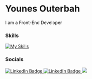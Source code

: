 Younes Outerbah 
========================================================================================================================================

I am a Front-End Developer 
<br/>

### Skills

[![My Skills](https://skillicons.dev/icons?i=html,css,js,react,tailwind,sass)](https://skillicons.dev)
<br/>

### Socials

<div id="badges">
  <a href="https://www.linkedin.com/in/younesouterbah/">
    <img src="https://img.shields.io/badge/LinkedIn-blue?style=for-the-badge&logo=linkedin&logoColor=white" alt="LinkedIn Badge"/>
  </a>
  <a href="https://www.linkedin.com/in/younesouterbah/">
    <img src="https://img.shields.io/badge/YouTube-FF0000?style=for-the-badge&logo=youtube&logoColor=white" alt="LinkedIn Badge"/>
  </a>
<img src="https://img.shields.io/badge/YouTube-FF0000?style=for-the-badge&logo=youtube&logoColor=white"/>

</div>

          
                    
          
          
          
